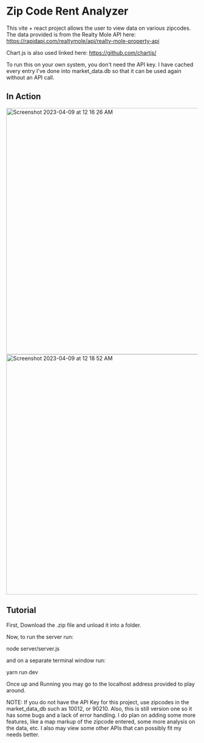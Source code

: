 # Zip Code Rent Analyzer
This vite + react project allows the user to view data on various zipcodes. The data provided is from the Realty Mole API here: https://rapidapi.com/realtymole/api/realty-mole-property-api

Chart.js is also used linked here: https://github.com/chartjs/

To run this on your own system, you don't need the API key. I have cached every entry I've done into market_data.db so that it can be used again without an API call.

## In Action

<img width="648" alt="Screenshot 2023-04-09 at 12 16 26 AM" src="https://user-images.githubusercontent.com/67870706/230754127-3dd845ca-3d84-4322-962d-ea3bf688d753.png">
<img width="632" alt="Screenshot 2023-04-09 at 12 18 52 AM" src="https://user-images.githubusercontent.com/67870706/230754172-5795ab82-c41d-4232-b817-fb62e378be31.png">




## Tutorial
First, Download the .zip file and unload it into a folder.

Now, to run the server run: 

node server/server.js



and on a separate terminal window run:

yarn run dev

Once up and Running you may go to the localhost address provided to play around. 

NOTE: If you do not have the API Key for this project, use zipcodes in the market_data_db such as 10012, or 90210. Also, this is still version one so it has some bugs and a lack of error handling. I do plan on adding some more features, like a map markup of the zipcode entered, some more analysis on the data, etc. I also may view some other APIs that can possibly fit my needs better.
